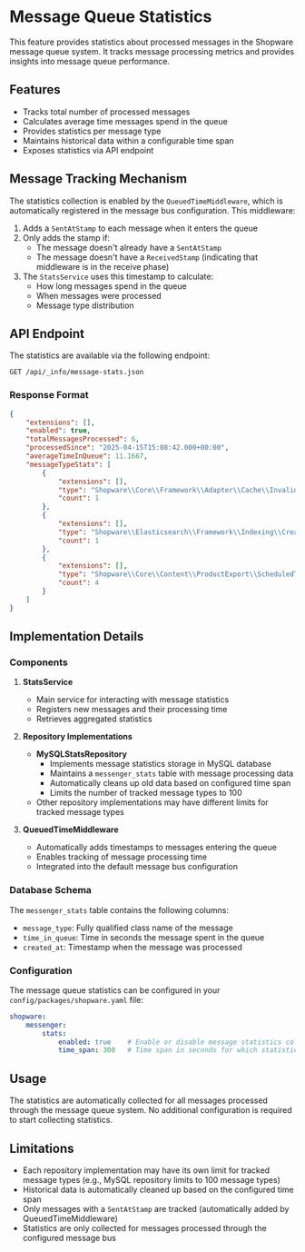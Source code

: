 # Message Queue Statistics

This feature provides statistics about processed messages in the Shopware message queue system. It tracks message processing metrics and provides insights into message queue performance.

## Features

- Tracks total number of processed messages
- Calculates average time messages spend in the queue
- Provides statistics per message type
- Maintains historical data within a configurable time span
- Exposes statistics via API endpoint

## Message Tracking Mechanism

The statistics collection is enabled by the `QueuedTimeMiddleware`, which is automatically registered in the message bus configuration. This middleware:

1. Adds a `SentAtStamp` to each message when it enters the queue
2. Only adds the stamp if:
   - The message doesn't already have a `SentAtStamp`
   - The message doesn't have a `ReceivedStamp` (indicating that middleware is in the receive phase)
3. The `StatsService` uses this timestamp to calculate:
   - How long messages spend in the queue
   - When messages were processed
   - Message type distribution

## API Endpoint

The statistics are available via the following endpoint:
```
GET /api/_info/message-stats.json
```

### Response Format

```json
{
    "extensions": [],
    "enabled": true,
    "totalMessagesProcessed": 6,
    "processedSince": "2025-04-15T15:08:42.000+00:00",
    "averageTimeInQueue": 11.1667,
    "messageTypeStats": [
        {
            "extensions": [],
            "type": "Shopware\\Core\\Framework\\Adapter\\Cache\\InvalidateCacheTask",
            "count": 1
        },
        {
            "extensions": [],
            "type": "Shopware\\Elasticsearch\\Framework\\Indexing\\CreateAliasTask",
            "count": 1
        },
        {
            "extensions": [],
            "type": "Shopware\\Core\\Content\\ProductExport\\ScheduledTask\\ProductExportGenerateTask",
            "count": 4
        }
    ]
}
```

## Implementation Details

### Components

1. **StatsService**
   - Main service for interacting with message statistics
   - Registers new messages and their processing time
   - Retrieves aggregated statistics

2. **Repository Implementations**
   - **MySQLStatsRepository**
     - Implements message statistics storage in MySQL database
     - Maintains a `messenger_stats` table with message processing data
     - Automatically cleans up old data based on configured time span
     - Limits the number of tracked message types to 100
   - Other repository implementations may have different limits for tracked message types

3. **QueuedTimeMiddleware**
   - Automatically adds timestamps to messages entering the queue
   - Enables tracking of message processing time
   - Integrated into the default message bus configuration

### Database Schema

The `messenger_stats` table contains the following columns:
- `message_type`: Fully qualified class name of the message
- `time_in_queue`: Time in seconds the message spent in the queue
- `created_at`: Timestamp when the message was processed

### Configuration

The message queue statistics can be configured in your `config/packages/shopware.yaml` file:

```yaml
shopware:
    messenger:
        stats:
            enabled: true    # Enable or disable message statistics collection
            time_span: 300   # Time span in seconds for which statistics are maintained (default: 300)
```

## Usage

The statistics are automatically collected for all messages processed through the message queue system. No additional configuration is required to start collecting statistics.

## Limitations

- Each repository implementation may have its own limit for tracked message types (e.g., MySQL repository limits to 100 message types)
- Historical data is automatically cleaned up based on the configured time span
- Only messages with a `SentAtStamp` are tracked (automatically added by QueuedTimeMiddleware)
- Statistics are only collected for messages processed through the configured message bus
